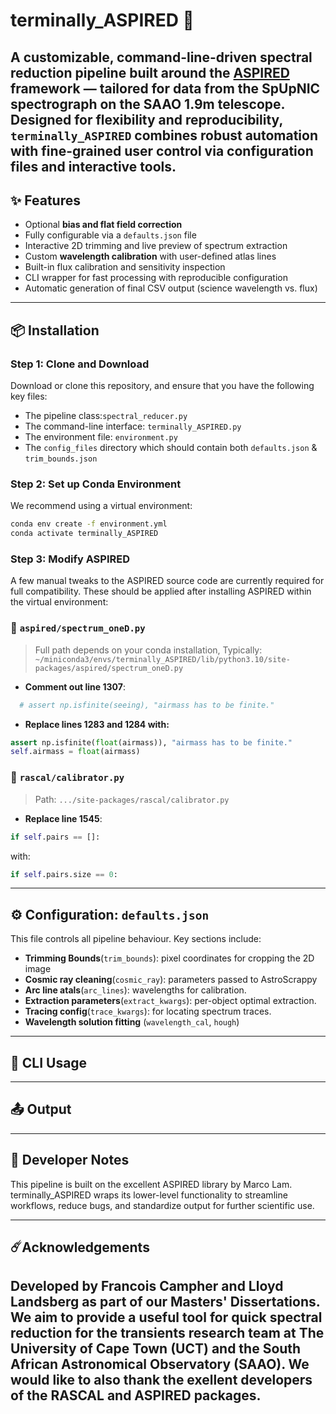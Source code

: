 # terminally_ASPIRED 🔭

 A customizable, command-line-driven spectral reduction pipeline built around the [ASPIRED](https://github.com/cylammarco/ASPIRED) framework — tailored for data from the **SpUpNIC spectrograph** on the **SAAO 1.9m telescope**.
Designed for flexibility and reproducibility, `terminally_ASPIRED` combines robust automation with fine-grained user control via configuration files and interactive tools.
---

## ✨ Features

- Optional **bias and flat field correction**
- Fully configurable via a `defaults.json` file
- Interactive 2D trimming and live preview of spectrum extraction
- Custom **wavelength calibration** with user-defined atlas lines
- Built-in flux calibration and sensitivity inspection
- CLI wrapper for fast processing with reproducible configuration
- Automatic generation of final CSV output (science wavelength vs. flux)

---

## 📦 Installation

### Step 1: Clone and Download
Download or clone this repository, and ensure that you have the following key files:

- The pipeline class:`spectral_reducer.py`
- The command-line interface: `terminally_ASPIRED.py`
- The environment file: `environment.py`
- The `config_files` directory which should contain both `defaults.json` & `trim_bounds.json`

### Step 2: Set up Conda Environment

We recommend using a virtual environment:
```bash
conda env create -f environment.yml
conda activate terminally_ASPIRED
```
### Step 3: Modify ASPIRED
A few manual tweaks to the ASPIRED source code are currently required for full compatibility. These should be applied after installing ASPIRED within the virtual environment:

###  📂 `aspired/spectrum_oneD.py`

> Full path depends on your conda installation, Typically:
> `~/miniconda3/envs/terminally_ASPIRED/lib/python3.10/site-packages/aspired/spectrum_oneD.py`

- **Comment out line 1307**:
```python
  # assert np.isfinite(seeing), "airmass has to be finite."
  ```
- **Replace lines 1283 and 1284 with:** 
```python
assert np.isfinite(float(airmass)), "airmass has to be finite."
self.airmass = float(airmass)
```
### 📂 `rascal/calibrator.py`
> Path: `.../site-packages/rascal/calibrator.py`
- **Replace line 1545**:
```python
if self.pairs == []:
```
with:
```python
if self.pairs.size == 0:
```
---
## ⚙️ Configuration: `defaults.json`
This file controls all pipeline behaviour.
Key sections include:
- **Trimming Bounds**(`trim_bounds`): pixel coordinates for cropping the 2D image
- **Cosmic ray cleaning**(`cosmic_ray`): parameters passed to AstroScrappy
- **Arc line atals**(`arc_lines`): wavelengths for calibration.
- **Extraction parameters**(`extract_kwargs`): per-object optimal extraction.
- **Tracing config**(`trace_kwargs`): for locating spectrum traces.
- **Wavelength solution fitting** (`wavelength_cal`, `hough`)
---

## 🚀 CLI Usage

---
## 📤 Output

---

## 🧪 Developer Notes
This pipeline is built on the excellent ASPIRED library by Marco Lam. terminally_ASPIRED wraps its lower-level functionality to streamline workflows, reduce bugs, and standardize output for further scientific use.

---
## ☄️Acknowledgements
Developed by Francois Campher and Lloyd Landsberg as part of our Masters' Dissertations. We aim to provide a useful tool for quick spectral reduction for the transients research team at The University of Cape Town (UCT)
and the South African Astronomical Observatory (SAAO). We would like to also thank the exellent developers of the RASCAL and ASPIRED packages.
---




